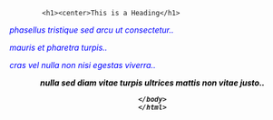 <!DOCTYPE html>
<html>
<head>
<title>Page Title</title>
</head>
<body>
  
            <h1><center>This is a Heading</h1>

<i><p style="color:Blue;">phasellus tristique sed arcu ut consectetur..</p><i>
<i><p style="color:Blue;">mauris et pharetra turpis..</p><i>
  <i><p style="color:Blue;">cras vel nulla non nisi egestas viverra..</p><i>
   
   <center><b><p style="color:Black;">nulla sed diam vitae turpis ultrices mattis non vitae justo..</p><b>
    
    </body>
    </html>
